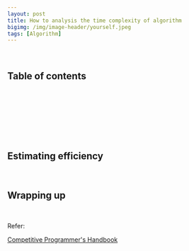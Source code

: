 ```yaml
---
layout: post
title: How to analysis the time complexity of algorithm
bigimg: /img/image-header/yourself.jpeg
tags: [Algorithm]
---
```





<br>

## Table of contents





<br>

## 






<br>

## 






<br>

## Estimating efficiency





<br>

## Wrapping up




<br>

Refer:

[Competitive Programmer's Handbook]()

[]()